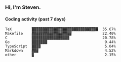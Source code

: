 ### Hi, I'm Steven.

#### Coding activity (past 7 days)
```
TeX         ▓▓▓▓▓▓▓▓▓▓▓▓▓▓▓▓▓▓▓▓▓▓▓▓▓▓▓▓▓▓  35.67%
Makefile    ▓▓▓▓▓▓▓▓▓▓▓▓▓▓▓▓▓▓              22.40%
C           ▓▓▓▓▓▓▓▓▓▓▓▓▓▓▓▓▓               20.78%
Go          ▓▓▓▓▓▓▓                          9.44%
TypeScript  ▓▓▓▓                             5.04%
Markdown    ▓▓▓                              4.52%
other       ▓                                2.15%
```

